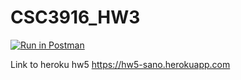 # CSC3916_HW3
[![Run in Postman](https://run.pstmn.io/button.svg)](https://app.getpostman.com/run-collection/3391c4d9c5919d59b825#?env%5BHW3%5D=W3sia2V5IjoiQXV0aG9yaXphdGlvbiIsInZhbHVlIjoiSldUIGV5SmhiR2NpT2lKSVV6STFOaUlzSW5SNWNDSTZJa3BYVkNKOS5leUpwWkNJNklqWXdOR05tWWpRd1pqWmpaRFJoTURBd05HVXlZV0k0TXlJc0luVnpaWEp1WVcxbElqb2lkR1Z6ZEhWelpYSWlMQ0pwWVhRaU9qRTJNVFUyTlRjM09UWjkuaUlVQkpxOURrc0pDbG1nUHBuTndSSWg1ZF9YRWpZdTJXbTlmT093SFlnTSIsImVuYWJsZWQiOnRydWV9XQ==)


Link to heroku hw5
https://hw5-sano.herokuapp.com
